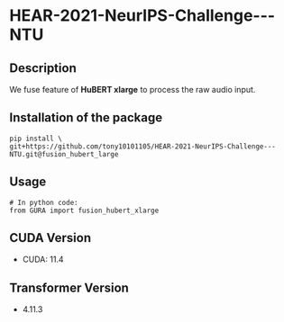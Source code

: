 # HEAR-2021-NeurIPS-Challenge---NTU

## Description

We fuse feature of **HuBERT xlarge** to process the raw audio input.

## Installation of the package

```shell
pip install \
git+https://github.com/tony10101105/HEAR-2021-NeurIPS-Challenge---NTU.git@fusion_hubert_large
```

## Usage

```python3
# In python code:
from GURA import fusion_hubert_xlarge
```
## CUDA Version

* CUDA: 11.4

## Transformer Version

* 4.11.3
